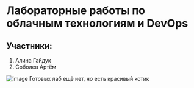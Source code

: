 # Лабораторные работы по облачным технологиям и DevOps

## Участники:
1. Алина Гайдук
2. Соболев Артём

   
![image](https://github.com/user-attachments/assets/7fad6fdf-e2c3-452d-ba88-9d612e5c00a8)
Готовых лаб ещё нет, но есть красивый котик
